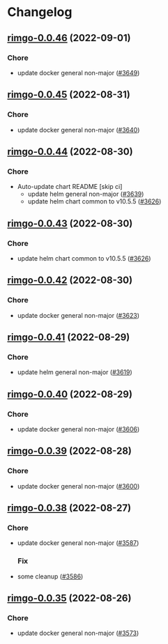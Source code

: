 # Changelog



## [rimgo-0.0.46](https://github.com/truecharts/charts/compare/rimgo-0.0.45...rimgo-0.0.46) (2022-09-01)

### Chore

- update docker general non-major ([#3649](https://github.com/truecharts/charts/issues/3649))




## [rimgo-0.0.45](https://github.com/truecharts/charts/compare/rimgo-0.0.44...rimgo-0.0.45) (2022-08-31)

### Chore

- update docker general non-major ([#3640](https://github.com/truecharts/charts/issues/3640))




## [rimgo-0.0.44](https://github.com/truecharts/charts/compare/rimgo-0.0.42...rimgo-0.0.44) (2022-08-30)

### Chore

- Auto-update chart README [skip ci]
  - update helm general non-major ([#3639](https://github.com/truecharts/charts/issues/3639))
  - update helm chart common to v10.5.5 ([#3626](https://github.com/truecharts/charts/issues/3626))




## [rimgo-0.0.43](https://github.com/truecharts/charts/compare/rimgo-0.0.42...rimgo-0.0.43) (2022-08-30)

### Chore

- update helm chart common to v10.5.5 ([#3626](https://github.com/truecharts/charts/issues/3626))




## [rimgo-0.0.42](https://github.com/truecharts/charts/compare/rimgo-0.0.41...rimgo-0.0.42) (2022-08-30)

### Chore

- update docker general non-major ([#3623](https://github.com/truecharts/charts/issues/3623))




## [rimgo-0.0.41](https://github.com/truecharts/charts/compare/rimgo-0.0.40...rimgo-0.0.41) (2022-08-29)

### Chore

- update helm general non-major ([#3619](https://github.com/truecharts/charts/issues/3619))




## [rimgo-0.0.40](https://github.com/truecharts/charts/compare/rimgo-0.0.39...rimgo-0.0.40) (2022-08-29)

### Chore

- update docker general non-major ([#3606](https://github.com/truecharts/charts/issues/3606))




## [rimgo-0.0.39](https://github.com/truecharts/charts/compare/rimgo-0.0.38...rimgo-0.0.39) (2022-08-28)

### Chore

- update docker general non-major ([#3600](https://github.com/truecharts/charts/issues/3600))




## [rimgo-0.0.38](https://github.com/truecharts/charts/compare/rimgo-0.0.35...rimgo-0.0.38) (2022-08-27)

### Chore

- update docker general non-major ([#3587](https://github.com/truecharts/charts/issues/3587))

  ### Fix

- some cleanup ([#3586](https://github.com/truecharts/charts/issues/3586))




## [rimgo-0.0.35](https://github.com/truecharts/charts/compare/rimgo-0.0.34...rimgo-0.0.35) (2022-08-26)

### Chore

- update docker general non-major ([#3573](https://github.com/truecharts/charts/issues/3573))



